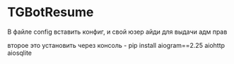 # TGBotResume

В файле config вставить конфиг, и свой юзер айди для выдачи адм прав

второе это установить через консоль - pip install aiogram==2.25 aiohttp aiosqlite​
